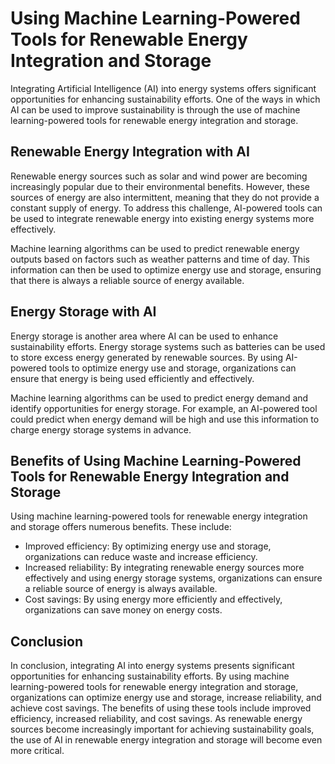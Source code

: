 # Using Machine Learning-Powered Tools for Renewable Energy Integration and Storage

Integrating Artificial Intelligence (AI) into energy systems offers significant opportunities for enhancing sustainability efforts. One of the ways in which AI can be used to improve sustainability is through the use of machine learning-powered tools for renewable energy integration and storage.

Renewable Energy Integration with AI
------------------------------------

Renewable energy sources such as solar and wind power are becoming increasingly popular due to their environmental benefits. However, these sources of energy are also intermittent, meaning that they do not provide a constant supply of energy. To address this challenge, AI-powered tools can be used to integrate renewable energy into existing energy systems more effectively.

Machine learning algorithms can be used to predict renewable energy outputs based on factors such as weather patterns and time of day. This information can then be used to optimize energy use and storage, ensuring that there is always a reliable source of energy available.

Energy Storage with AI
----------------------

Energy storage is another area where AI can be used to enhance sustainability efforts. Energy storage systems such as batteries can be used to store excess energy generated by renewable sources. By using AI-powered tools to optimize energy use and storage, organizations can ensure that energy is being used efficiently and effectively.

Machine learning algorithms can be used to predict energy demand and identify opportunities for energy storage. For example, an AI-powered tool could predict when energy demand will be high and use this information to charge energy storage systems in advance.

Benefits of Using Machine Learning-Powered Tools for Renewable Energy Integration and Storage
---------------------------------------------------------------------------------------------

Using machine learning-powered tools for renewable energy integration and storage offers numerous benefits. These include:

* Improved efficiency: By optimizing energy use and storage, organizations can reduce waste and increase efficiency.
* Increased reliability: By integrating renewable energy sources more effectively and using energy storage systems, organizations can ensure a reliable source of energy is always available.
* Cost savings: By using energy more efficiently and effectively, organizations can save money on energy costs.

Conclusion
----------

In conclusion, integrating AI into energy systems presents significant opportunities for enhancing sustainability efforts. By using machine learning-powered tools for renewable energy integration and storage, organizations can optimize energy use and storage, increase reliability, and achieve cost savings. The benefits of using these tools include improved efficiency, increased reliability, and cost savings. As renewable energy sources become increasingly important for achieving sustainability goals, the use of AI in renewable energy integration and storage will become even more critical.
